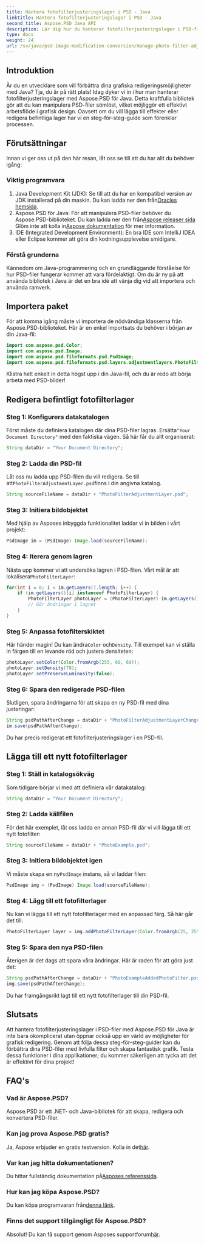 ```yaml
---
title: Hantera fotofilterjusteringslager i PSD - Java
linktitle: Hantera fotofilterjusteringslager i PSD - Java
second_title: Aspose.PSD Java API
description: Lär dig hur du hanterar fotofilterjusteringslager i PSD-filer med Aspose.PSD för Java. Följ den här guiden för att redigera och lägga till filter utan ansträngning.
type: docs
weight: 24
url: /sv/java/psd-image-modification-conversion/manage-photo-filter-adjustment-layer-psd/
---
```

## Introduktion
Är du en utvecklare som vill förbättra dina grafiska redigeringsmöjligheter med Java? Tja, du är på rätt plats! Idag dyker vi in i hur man hanterar fotofilterjusteringslager med Aspose.PSD för Java. Detta kraftfulla bibliotek gör att du kan manipulera PSD-filer sömlöst, vilket möjliggör ett effektivt arbetsflöde i grafisk design. Oavsett om du vill lägga till effekter eller redigera befintliga lager har vi en steg-för-steg-guide som förenklar processen.
## Förutsättningar
Innan vi ger oss ut på den här resan, låt oss se till att du har allt du behöver igång:
### Viktig programvara
1.  Java Development Kit (JDK): Se till att du har en kompatibel version av JDK installerad på din maskin. Du kan ladda ner den från[Oracles hemsida](https://www.oracle.com/java/technologies/javase-jdk11-downloads.html).
2.  Aspose.PSD för Java: För att manipulera PSD-filer behöver du Aspose.PSD-biblioteket. Du kan ladda ner den från[Aspose releaser sida](https://releases.aspose.com/psd/java/) Glöm inte att kolla in[Aspose dokumentation](https://reference.aspose.com/psd/java/) för mer information.
3. IDE (Integrated Development Environment): En bra IDE som IntelliJ IDEA eller Eclipse kommer att göra din kodningsupplevelse smidigare.
### Förstå grunderna
Kännedom om Java-programmering och en grundläggande förståelse för hur PSD-filer fungerar kommer att vara fördelaktigt. Om du är ny på att använda bibliotek i Java är det en bra idé att vänja dig vid att importera och använda ramverk.
## Importera paket
För att komma igång måste vi importera de nödvändiga klasserna från Aspose.PSD-biblioteket. Här är en enkel importsats du behöver i början av din Java-fil:
```java
import com.aspose.psd.Color;
import com.aspose.psd.Image;
import com.aspose.psd.fileformats.psd.PsdImage;
import com.aspose.psd.fileformats.psd.layers.adjustmentlayers.PhotoFilterLayer;
```
Klistra helt enkelt in detta högst upp i din Java-fil, och du är redo att börja arbeta med PSD-bilder!
## Redigera befintligt fotofilterlager
### Steg 1: Konfigurera datakatalogen
 Först måste du definiera katalogen där dina PSD-filer lagras. Ersätta`"Your Document Directory"` med den faktiska vägen. Så här får du allt organiserat:
```java
String dataDir = "Your Document Directory";
```
### Steg 2: Ladda din PSD-fil
 Låt oss nu ladda upp PSD-filen du vill redigera. Se till att`PhotoFilterAdjustmentLayer.psd`finns i din angivna katalog.
```java
String sourceFileName = dataDir + "PhotoFilterAdjustmentLayer.psd";
```
### Steg 3: Initiera bildobjektet
Med hjälp av Asposes inbyggda funktionalitet laddar vi in bilden i vårt projekt:
```java
PsdImage im = (PsdImage) Image.load(sourceFileName);
```
### Steg 4: Iterera genom lagren
 Nästa upp kommer vi att undersöka lagren i PSD-filen. Vårt mål är att lokalisera`PhotoFilterLayer`:
```java
for(int i = 0; i < im.getLayers().length; i++) {
    if (im.getLayers()[i] instanceof PhotoFilterLayer) {
        PhotoFilterLayer photoLayer = (PhotoFilterLayer) im.getLayers()[i];
        // Gör ändringar i lagret
    }
}
```
### Steg 5: Anpassa fotofilterskiktet
 Här händer magin! Du kan ändra`Color` och`Density`. Till exempel kan vi ställa in färgen till en levande röd och justera densiteten:
```java
photoLayer.setColor(Color.fromArgb(255, 60, 60));
photoLayer.setDensity(78);
photoLayer.setPreserveLuminosity(false);
```
### Steg 6: Spara den redigerade PSD-filen
Slutligen, spara ändringarna för att skapa en ny PSD-fil med dina justeringar:
```java
String psdPathAfterChange = dataDir + "PhotoFilterAdjustmentLayerChanged.psd";
im.save(psdPathAfterChange);
```
Du har precis redigerat ett fotofilterjusteringslager i en PSD-fil.
## Lägga till ett nytt fotofilterlager
### Steg 1: Ställ in katalogsökväg
Som tidigare börjar vi med att definiera vår datakatalog:
```java
String dataDir = "Your Document Directory";
```
### Steg 2: Ladda källfilen
För det här exemplet, låt oss ladda en annan PSD-fil där vi vill lägga till ett nytt fotofilter:
```java
String sourceFileName = dataDir + "PhotoExample.psd";
```
### Steg 3: Initiera bildobjektet igen
 Vi måste skapa en ny`PsdImage` instans, så vi laddar filen:
```java
PsdImage img = (PsdImage) Image.load(sourceFileName);
```
### Steg 4: Lägg till ett fotofilterlager
Nu kan vi lägga till ett nytt fotofilterlager med en anpassad färg. Så här går det till:
```java
PhotoFilterLayer layer = img.addPhotoFilterLayer(Color.fromArgb(25, 255, 35));
```
### Steg 5: Spara den nya PSD-filen
Återigen är det dags att spara våra ändringar. Här är raden för att göra just det:
```java
String psdPathAfterChange = dataDir + "PhotoExampleAddedPhotoFilter.psd";
img.save(psdPathAfterChange);
```
Du har framgångsrikt lagt till ett nytt fotofilterlager till din PSD-fil.
## Slutsats
Att hantera fotofilterjusteringslager i PSD-filer med Aspose.PSD för Java är inte bara okomplicerat utan öppnar också upp en värld av möjligheter för grafisk redigering. Genom att följa dessa steg-för-steg-guider kan du förbättra dina PSD-filer med livfulla filter och skapa fantastisk grafik. Testa dessa funktioner i dina applikationer; du kommer säkerligen att tycka att det är effektivt för dina projekt!
## FAQ's
### Vad är Aspose.PSD?
Aspose.PSD är ett .NET- och Java-bibliotek för att skapa, redigera och konvertera PSD-filer.
### Kan jag prova Aspose.PSD gratis?
 Ja, Aspose erbjuder en gratis testversion. Kolla in det[här](https://releases.aspose.com/).
### Var kan jag hitta dokumentationen?
 Du hittar fullständig dokumentation på[Asposes referenssida](https://reference.aspose.com/psd/java/).
### Hur kan jag köpa Aspose.PSD?
 Du kan köpa programvaran från[denna länk](https://purchase.aspose.com/buy).
### Finns det support tillgängligt för Aspose.PSD?
 Absolut! Du kan få support genom Asposes supportforum[här](https://forum.aspose.com/c/psd/34).